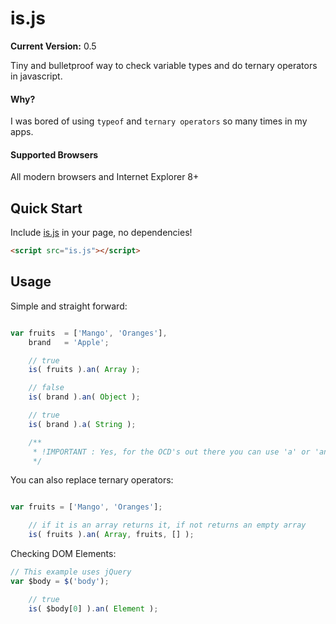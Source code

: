 # is.js

__Current Version:__ 0.5

Tiny and bulletproof way to check variable types and do ternary operators in javascript.


#### Why?

I was bored of using `typeof` and `ternary operators` so many times in my apps.


#### Supported Browsers

All modern browsers and Internet Explorer 8+


## Quick Start

Include [is.js](is.js) in your page, no dependencies!

```html
<script src="is.js"></script>
```


## Usage

Simple and straight forward:

```js

var fruits 	= ['Mango', 'Oranges'],
	brand 	= 'Apple';

	// true
	is( fruits ).an( Array );

	// false
	is( brand ).an( Object );

	// true
	is( brand ).a( String );

	/**
	 * !IMPORTANT : Yes, for the OCD's out there you can use 'a' or 'an' method, the result is the same
	 */

```


You can also replace ternary operators:

```js

var fruits = ['Mango', 'Oranges'];

	// if it is an array returns it, if not returns an empty array
	is( fruits ).an( Array, fruits, [] );
```


Checking DOM Elements:

```js
// This example uses jQuery
var $body = $('body');

	// true
	is( $body[0] ).an( Element );
```
